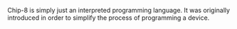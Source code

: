 Chip-8 is simply just an interpreted programming language. It was originally introduced in order to simplify the process of programming a device. 

